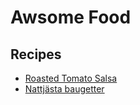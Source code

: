 # Awsome Food

## Recipes

* [Roasted Tomato Salsa](/recipes/roasted-tomato-salsa/roasted-tomato-salsa.md)
* [Nattjästa baugetter](/recipes/overnight-baguettes/overnight-baguettes.md)
